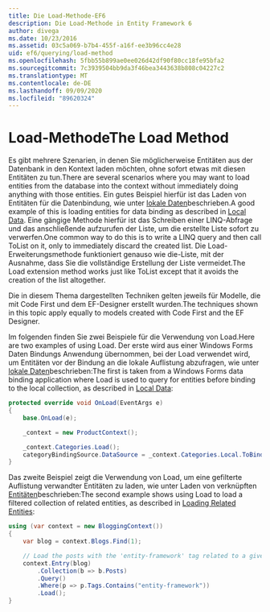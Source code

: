 ```yaml
---
title: Die Load-Methode-EF6
description: Die Load-Methode in Entity Framework 6
author: divega
ms.date: 10/23/2016
ms.assetid: 03c5a069-b7b4-455f-a16f-ee3b96cc4e28
uid: ef6/querying/load-method
ms.openlocfilehash: 5fbb55b899ae0ee026d42df90f80cc18fe95bfa2
ms.sourcegitcommit: 7c3939504bb9da3f46bea3443638b808c04227c2
ms.translationtype: MT
ms.contentlocale: de-DE
ms.lasthandoff: 09/09/2020
ms.locfileid: "89620324"
---
```

# <a name="the-load-method"></a><span data-ttu-id="8df53-103">Load-Methode</span><span class="sxs-lookup"><span data-stu-id="8df53-103">The Load Method</span></span>
<span data-ttu-id="8df53-104">Es gibt mehrere Szenarien, in denen Sie möglicherweise Entitäten aus der Datenbank in den Kontext laden möchten, ohne sofort etwas mit diesen Entitäten zu tun.</span><span class="sxs-lookup"><span data-stu-id="8df53-104">There are several scenarios where you may want to load entities from the database into the context without immediately doing anything with those entities.</span></span> <span data-ttu-id="8df53-105">Ein gutes Beispiel hierfür ist das Laden von Entitäten für die Datenbindung, wie unter [lokale Daten](xref:ef6/querying/local-data)beschrieben.</span><span class="sxs-lookup"><span data-stu-id="8df53-105">A good example of this is loading entities for data binding as described in [Local Data](xref:ef6/querying/local-data).</span></span> <span data-ttu-id="8df53-106">Eine gängige Methode hierfür ist das Schreiben einer LINQ-Abfrage und das anschließende aufzurufen der Liste, um die erstellte Liste sofort zu verwerfen.</span><span class="sxs-lookup"><span data-stu-id="8df53-106">One common way to do this is to write a LINQ query and then call ToList on it, only to immediately discard the created list.</span></span> <span data-ttu-id="8df53-107">Die Load-Erweiterungsmethode funktioniert genauso wie die-Liste, mit der Ausnahme, dass Sie die vollständige Erstellung der Liste vermeidet.</span><span class="sxs-lookup"><span data-stu-id="8df53-107">The Load extension method works just like ToList except that it avoids the creation of the list altogether.</span></span>  

<span data-ttu-id="8df53-108">Die in diesem Thema dargestellten Techniken gelten jeweils für Modelle, die mit Code First und dem EF-Designer erstellt wurden.</span><span class="sxs-lookup"><span data-stu-id="8df53-108">The techniques shown in this topic apply equally to models created with Code First and the EF Designer.</span></span>  

<span data-ttu-id="8df53-109">Im folgenden finden Sie zwei Beispiele für die Verwendung von Load.</span><span class="sxs-lookup"><span data-stu-id="8df53-109">Here are two examples of using Load.</span></span> <span data-ttu-id="8df53-110">Der erste wird aus einer Windows Forms Daten Bindungs Anwendung übernommen, bei der Load verwendet wird, um Entitäten vor der Bindung an die lokale Auflistung abzufragen, wie unter [lokale Daten](xref:ef6/querying/local-data)beschrieben:</span><span class="sxs-lookup"><span data-stu-id="8df53-110">The first is taken from a Windows Forms data binding application where Load is used to query for entities before binding to the local collection, as described in [Local Data](xref:ef6/querying/local-data):</span></span>  

``` csharp
protected override void OnLoad(EventArgs e)
{
    base.OnLoad(e);

    _context = new ProductContext();

    _context.Categories.Load();
    categoryBindingSource.DataSource = _context.Categories.Local.ToBindingList();
}
```  

<span data-ttu-id="8df53-111">Das zweite Beispiel zeigt die Verwendung von Load, um eine gefilterte Auflistung verwandter Entitäten zu laden, wie unter Laden von verknüpften [Entitäten](xref:ef6/querying/related-data)beschrieben:</span><span class="sxs-lookup"><span data-stu-id="8df53-111">The second example shows using Load to load a filtered collection of related entities, as described in [Loading Related Entities](xref:ef6/querying/related-data):</span></span>  

``` csharp
using (var context = new BloggingContext())
{
    var blog = context.Blogs.Find(1);

    // Load the posts with the 'entity-framework' tag related to a given blog
    context.Entry(blog)
        .Collection(b => b.Posts)
        .Query()
        .Where(p => p.Tags.Contains("entity-framework"))
        .Load();
}
```  
